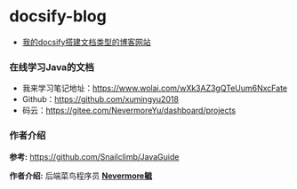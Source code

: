 # docsify-blog

- [我的docsify搭建文档类型的博客网站](https://xumingyu2018.github.io/docsify-blog/)

### 在线学习Java的文档

- 我来学习笔记地址：https://www.wolai.com/wXk3AZ3gQTeUum6NxcFate
- Github：https://github.com/xumingyu2018
- 码云：https://gitee.com/NevermoreYu/dashboard/projects

### 作者介绍

**参考:**  https://github.com/Snailclimb/JavaGuide    

**作者介绍:**  后端菜鸟程序员  **[Nevermore毓](https://github.com/xumingyu2018)** 
